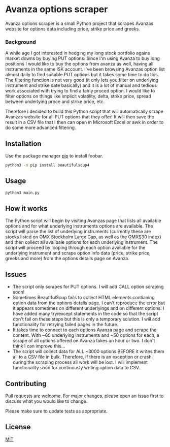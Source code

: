 # Avanza options scraper

Avanza options scraper is a small Python project that scrapes Avanzas website for options data including price, strike price and greeks.

### Background
A while age I got interested in hedging my long stock portfolio agains market downs by buying PUT options. Since I'm using Avanza to buy long positions I would like to buy the options from avanza as well, having all instruments in the same ISK account.
I've been browsing Avanzas option list almost daily to find suitable PUT options but it takes some time to do this. The filtering function is not very good (it only lets you filter on underlying instrument and strike date basically) and it is a lot of manual and tedious work associated with trying to find a fairly proced option. I would like to filter options on things like implicit volatility, delta, strike price, spread between underlying proce and strike price, etc.

Therefore I decided to build this Python script that will automatically scrape Avanzas website for all PUT options that they offer! It will then save the result in a CSV file that I then can open in Microsoft Excel or awk in order to do some more advanced filtering.

## Installation

Use the package manager [pip](https://pip.pypa.io/en/stable/) to install foobar.

```bash
python3 -m pip install beautifulsoup4
```

## Usage

```python
python3 main.py
```

## How it works
The Python script will begin by visiting Avanzas page that lists all available options and for what underlying instruments options are available. The script will parse the list of underlying instruments (currently these are stocks listed on OMX Stockholm Large Cap, as well as the OMXS30 index) and then collect all availbale options for each underlying instrument.
The script will proceed by looping through each option available for the underlying instrument and scrape option info data (price, strike price, greeks and more) from the options details page on Avanza.

## Issues
- The script only scrapes for PUT options. I will add CALL option scraping soon!
- Sometimes BeautifulSoup fails to collect HTML elements contianing option data from the options details page. I can't reproduce the error but it appears sometimes on different underlyings and on different options. I have added many try/except statements in the code so that the script don't fail on these steps but this is only a temporary solution. I will add functionality for retrying failed pages in the future.
- It takes time to connect to each options Avanza page and scrape the content. With ~60 underlying instruments and ~50 options for each, a scrape of all options offered on Avanza takes an hour or two. I don't think I can improve this...
- The script will collect data for ALL ~3000 options BEFORE it writes them all to a CSV file in bulk. Therefore, if there is an exception or crash during the scraping process all work will be lost. I will implement functionality soon for continously writing option data to CSV.

## Contributing
Pull requests are welcome. For major changes, please open an issue first to discuss what you would like to change.

Please make sure to update tests as appropriate.

## License
[MIT](https://choosealicense.com/licenses/mit/)
